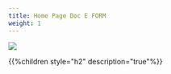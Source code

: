 ```yaml
---
title: Home Page Doc E FORM
weight: 1
---
```

![](/images/logopreview.png?height=100px&classes=border,shadow)

{{%children style="h2" description="true"%}}
